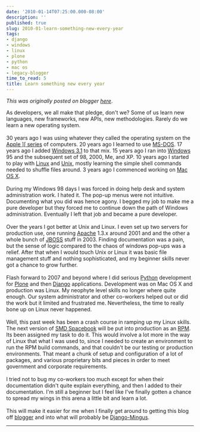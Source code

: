 ```yaml
---
date: '2010-01-14T07:25:00.000-08:00'
description: ''
published: true
slug: 2010-01-learn-something-new-every-year
tags:
- django
- windows
- linux
- plone
- python
- mac os
- legacy-blogger
time_to_read: 5
title: Learn something new every year
---
```


*This was originally posted on blogger [here](https://pydanny.blogspot.com/2010/01/learn-something-new-every-year.html)*.

<div>As developers, we all make that pledge, don't we? Some of us learn new languages, new frameworks, new APIs, new methodologies. Rarely do we learn a new operating system.</div><div><br /></div><div>30 years ago I was using whatever they called the operating system on the <a href="http://en.wikipedia.org/wiki/Apple_II_series">Apple ][ series</a> of computers. 20 years ago I learned to use <a href="http://en.wikipedia.org/wiki/MS-DOS">MS-DOS</a>. 17 years ago I added <a href="http://en.wikipedia.org/wiki/Windows_3.1x">Windows 3.1</a> to that mix. 15 years ago I ran into <a href="http://en.wikipedia.org/wiki/Windows">Windows</a> 95 and the subsequent set of 98, 2000, Me, and XP. 10 years ago I started to play with <a href="http://en.wikipedia.org/wiki/Linux">Linux</a> and <a href="http://en.wikipedia.org/wiki/Unix">Unix</a>, mostly learning the simple shell commands needed to shuffle files around. 3 years ago I commenced working on <a href="http://en.wikipedia.org/wiki/Mac_OS_X">Mac OS X</a>. </div><div><br /></div><div>During my Windows 98 days I was forced in doing help desk and system administration work. I hated it. The pop-up menus were not intuitive. Documenting what you did was hence agony. I begged my job to make me a pure developer but they forced me to continue down the path of Windows administration. Eventually I left that job and became a pure developer.</div><div><br /></div><div>Over the years I got better at Unix and Linux. I even set up two servers for production use, one running <a href="http://en.wikipedia.org/wiki/Apache_HTTP_Server">Apache</a> 1.3.x around 2001 and and the other a whole bunch of <a href="http://en.wikipedia.org/wiki/JBOSS">JBOSS</a> stuff in 2003. Finding documentation was a pain, but the sense of logic compared to the chaos of windows pop-ups was a relief.  After that when I would touch Unix or Linux it was basic file management stuff and nothing sophisticated, and my beginner skills never got a chance to grow further.</div><div><br /></div><div>Flash forward to 2007 and beyond where I did serious <a href="http://python.org/">Python</a> development for <a href="http://plone.org/">Plone</a> and then <a href="http://djangoproject.com/">Django</a> applications. Development was on Mac OS X and production was Linux. My neophyte level skills no longer where quite enough. Our system administrator and other co-workers helped out or did the work but it limited and frustrated me. Nevertheless, the time to really bone up on Linux never happened.</div><div><br /></div><div>Well, this past week has been a crash course in ramping up my Linux skills. The next version of <a href="http://pydanny.blogspot.com/search/label/spacebook">SMD Spacebook</a> will be put into production as an <a href="http://en.wikipedia.org/wiki/RPM_Package_Manager">RPM</a>. Its been assigned my task to do it. This would involve a lot more in the way of Linux that what I was used to, since I needed to create an environment to run the RPM build commands, and that couldn't be our testing or production environments. That meant a chunk of setup and configuration of a lot of packages, and various proprietary bits and pieces in order to meet government and corporate requirements.</div><div><br /></div><div>I tried not to bug my co-workers too much except for when their documentation didn't quite explain everything, and then I added to their documentation. I'm still a beginner but I feel like I've finally gotten a chance to spread my wings in this arena a little bit and learn a lot.</div><div><br /></div><div>This will make it easier for me when I finally get around to getting this blog off <a href="http://www.blogger.com/">blogger</a> and into what will probably be <a href="http://github.com/montylounge/django-mingus">Django-Mingus</a>.</div>

---

